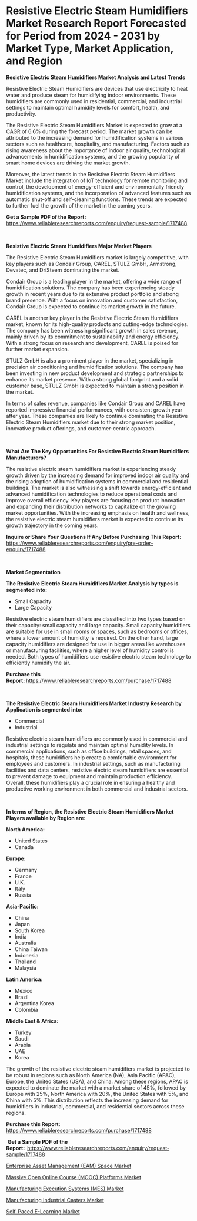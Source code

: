 <p><h1>Resistive Electric Steam Humidifiers Market Research Report Forecasted for Period from 2024 -  2031 by Market Type, Market Application, and Region</h1></p><p><strong>Resistive Electric Steam Humidifiers Market Analysis and Latest Trends</strong></p>
<p><p>Resistive Electric Steam Humidifiers are devices that use electricity to heat water and produce steam for humidifying indoor environments. These humidifiers are commonly used in residential, commercial, and industrial settings to maintain optimal humidity levels for comfort, health, and productivity.</p><p>The Resistive Electric Steam Humidifiers Market is expected to grow at a CAGR of 6.6% during the forecast period. The market growth can be attributed to the increasing demand for humidification systems in various sectors such as healthcare, hospitality, and manufacturing. Factors such as rising awareness about the importance of indoor air quality, technological advancements in humidification systems, and the growing popularity of smart home devices are driving the market growth.</p><p>Moreover, the latest trends in the Resistive Electric Steam Humidifiers Market include the integration of IoT technology for remote monitoring and control, the development of energy-efficient and environmentally friendly humidification systems, and the incorporation of advanced features such as automatic shut-off and self-cleaning functions. These trends are expected to further fuel the growth of the market in the coming years.</p></p>
<p><strong>Get a Sample PDF of the Report:&nbsp;</strong> <a href="https://www.reliableresearchreports.com/enquiry/request-sample/1717488">https://www.reliableresearchreports.com/enquiry/request-sample/1717488</a></p>
<p>&nbsp;</p>
<p><strong>Resistive Electric Steam Humidifiers Major Market Players</strong></p>
<p><p>The Resistive Electric Steam Humidifiers market is largely competitive, with key players such as Condair Group, CAREL, STULZ GmbH, Armstrong, Devatec, and DriSteem dominating the market. </p><p>Condair Group is a leading player in the market, offering a wide range of humidification solutions. The company has been experiencing steady growth in recent years due to its extensive product portfolio and strong brand presence. With a focus on innovation and customer satisfaction, Condair Group is expected to continue its market growth in the future.</p><p>CAREL is another key player in the Resistive Electric Steam Humidifiers market, known for its high-quality products and cutting-edge technologies. The company has been witnessing significant growth in sales revenue, mainly driven by its commitment to sustainability and energy efficiency. With a strong focus on research and development, CAREL is poised for further market expansion.</p><p>STULZ GmbH is also a prominent player in the market, specializing in precision air conditioning and humidification solutions. The company has been investing in new product development and strategic partnerships to enhance its market presence. With a strong global footprint and a solid customer base, STULZ GmbH is expected to maintain a strong position in the market.</p><p>In terms of sales revenue, companies like Condair Group and CAREL have reported impressive financial performances, with consistent growth year after year. These companies are likely to continue dominating the Resistive Electric Steam Humidifiers market due to their strong market position, innovative product offerings, and customer-centric approach.</p></p>
<p>&nbsp;</p>
<p><strong>What Are The Key Opportunities For Resistive Electric Steam Humidifiers Manufacturers?</strong></p>
<p><p>The resistive electric steam humidifiers market is experiencing steady growth driven by the increasing demand for improved indoor air quality and the rising adoption of humidification systems in commercial and residential buildings. The market is also witnessing a shift towards energy-efficient and advanced humidification technologies to reduce operational costs and improve overall efficiency. Key players are focusing on product innovation and expanding their distribution networks to capitalize on the growing market opportunities. With the increasing emphasis on health and wellness, the resistive electric steam humidifiers market is expected to continue its growth trajectory in the coming years.</p></p>
<p><strong>Inquire or Share Your Questions If Any Before Purchasing This Report:</strong> <a href="https://www.reliableresearchreports.com/enquiry/pre-order-enquiry/1717488">https://www.reliableresearchreports.com/enquiry/pre-order-enquiry/1717488</a></p>
<p>&nbsp;</p>
<p><strong>Market Segmentation</strong></p>
<p><strong>The Resistive Electric Steam Humidifiers Market Analysis by types is segmented into:</strong></p>
<p><ul><li>Small Capacity</li><li>Large Capacity</li></ul></p>
<p><p>Resistive electric steam humidifiers are classified into two types based on their capacity: small capacity and large capacity. Small capacity humidifiers are suitable for use in small rooms or spaces, such as bedrooms or offices, where a lower amount of humidity is required. On the other hand, large capacity humidifiers are designed for use in bigger areas like warehouses or manufacturing facilities, where a higher level of humidity control is needed. Both types of humidifiers use resistive electric steam technology to efficiently humidify the air.</p></p>
<p><strong>Purchase this Report:&nbsp;</strong><a href="https://www.reliableresearchreports.com/purchase/1717488">https://www.reliableresearchreports.com/purchase/1717488</a></p>
<p>&nbsp;</p>
<p><strong>The Resistive Electric Steam Humidifiers Market Industry Research by Application is segmented into:</strong></p>
<p><ul><li>Commercial</li><li>Industrial</li></ul></p>
<p><p>Resistive electric steam humidifiers are commonly used in commercial and industrial settings to regulate and maintain optimal humidity levels. In commercial applications, such as office buildings, retail spaces, and hospitals, these humidifiers help create a comfortable environment for employees and customers. In industrial settings, such as manufacturing facilities and data centers, resistive electric steam humidifiers are essential to prevent damage to equipment and maintain production efficiency. Overall, these humidifiers play a crucial role in ensuring a healthy and productive working environment in both commercial and industrial sectors.</p></p>
<p>&nbsp;</p>
<p><strong>In terms of Region, the Resistive Electric Steam Humidifiers Market Players available by Region are:</strong></p>
<p>
    <p> <strong> North America: </strong>
        <ul>
            <li>United States</li>
            <li>Canada</li>
        </ul>
        </p> 
    <p> <strong> Europe: </strong>
        <ul>
            <li>Germany</li>
            <li>France</li>
            <li>U.K.</li>
            <li>Italy</li>
            <li>Russia</li>
        </ul>
        </p> 
    <p> <strong> Asia-Pacific: </strong>
        <ul>
            <li>China</li>
            <li>Japan</li>
            <li>South Korea</li>
            <li>India</li>
            <li>Australia</li>
            <li>China Taiwan</li>
            <li>Indonesia</li>
            <li>Thailand</li>
            <li>Malaysia</li>
        </ul>
        </p> 
    <p> <strong> Latin America: </strong>
        <ul>
            <li>Mexico</li>
            <li>Brazil</li>
            <li>Argentina Korea</li>
            <li>Colombia</li>
        </ul>
        </p> 
    <p> <strong> Middle East & Africa: </strong>
        <ul>
            <li>Turkey</li>
            <li>Saudi</li>
            <li>Arabia</li>
            <li>UAE</li>
            <li>Korea</li>
        </ul>
    </p>
    </p>
<p><p>The growth of the resistive electric steam humidifiers market is projected to be robust in regions such as North America (NA), Asia Pacific (APAC), Europe, the United States (USA), and China. Among these regions, APAC is expected to dominate the market with a market share of 45%, followed by Europe with 25%, North America with 20%, the United States with 5%, and China with 5%. This distribution reflects the increasing demand for humidifiers in industrial, commercial, and residential sectors across these regions.</p></p>
<p><strong>Purchase this Report: </strong><a href="https://www.reliableresearchreports.com/purchase/1717488">https://www.reliableresearchreports.com/purchase/1717488</a></p>
<p>&nbsp;<strong>Get a Sample PDF of the Report:&nbsp;&nbsp;</strong><a href="https://www.reliableresearchreports.com/enquiry/request-sample/1717488">https://www.reliableresearchreports.com/enquiry/request-sample/1717488</a></p>
<p><strong></strong></p>
<p><p><a href="https://medium.com/@waltercruz6g/enterprise-asset-management-eam-space-market-analysis-its-cagr-market-segmentation-and-global-2f14ecb02a3c">Enterprise Asset Management (EAM) Space Market</a></p><p><a href="https://medium.com/@avaalsop666/decoding-massive-open-online-course-mooc-platforms-market-metrics-market-share-trends-and-984ada768d4c">Massive Open Online Course (MOOC) Platforms Market</a></p><p><a href="https://medium.com/@waltercruz6g/manufacturing-execution-systems-mes-market-furnishes-information-on-market-share-market-trends-522b68f2730f">Manufacturing Execution Systems (MES) Market</a></p><p><a href="https://github.com/sougarounis/Market-Research-Report-List-2/blob/main/manufacturing-industrial-casters-market.md">Manufacturing Industrial Casters Market</a></p><p><a href="https://medium.com/@avaalsop666/self-paced-e-learning-market-size-market-outlook-and-market-forecast-2024-to-2031-051299bb4786">Self-Paced E-Learning Market</a></p></p>